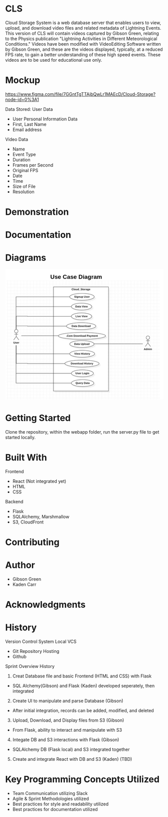 # CLS

Cloud Storage System is a web database server that enables users to view, upload, and download video files and related metadata of Lightning Events. 
This version of CLS will contain videos captured by Gibson Green, relating to the Physics publication "Lightning Activities in Different Meteorological
Conditions." Videos have been modified with VideoEditing Software written by Gibson Green, and these are the videos displayed, typically, at a reduced
FPS rate, to gain a better understanding of these high speed events. These videos are to be used for educational use only. 

# Mockup
https://www.figma.com/file/7GGntTgTTAjbQwLr1MAEcD/Cloud-Storage?node-id=0%3A1


Data Stored:
User Data
- User Personal Information Data
- First, Last Name
- Email address

Video Data
- Name
- Event Type
- Duration
- Frames per Second
- Original FPS
- Date
- Time
- Size of File
- Resolution


# Demonstration


# Documentation

	

# Diagrams 
![alt text](https://github.com/gibsongreen/CLS/blob/44cca0aee384e0bbe58cc70cda95d67b389d0bf4/webapp/static/UseCaseDiagram.png)

	
# Getting Started
Clone the repository, within the webapp folder, run the server.py file to get started locally.

# Built With
Frontend
- React (Not integrated yet)
- HTML
- CSS

Backend 
- Flask
- SQLAlchemy, Marshmallow
- S3, CloudFront

# Contributing

# Author
- Gibson Green
- Kaden Carr


# Acknowledgments

# History
Version Control System
Local VCS
- Git
Repository Hosting
- Github

Sprint Overview History
1. Creat Database file and basic Frontend (HTML and CSS) with Flask
- SQL Alchemy(Gibson) and Flask (Kaden) developed seperately, then integrated 
2. Create UI to manipulate and parse Database (Gibson)
- After initial integration, records can be added, modified, and deleted
3. Upload, Download, and Display files from S3 (Gibson)
- From Flask, ability to interact and manipulate with S3
4. Integate DB and S3 interactions with Flask (Gibson)
- SQLAlchemy DB (Flask local) and S3 integrated together
5. Create and integrate React with DB and S3 (Kaden) (TBD)

# Key Programming Concepts Utilized
- Team Communication utilizing Slack
- Agile & Sprint Methodologies utilized
- Best practices for style and readability utilized
- Best practices for documentation utilized
		
